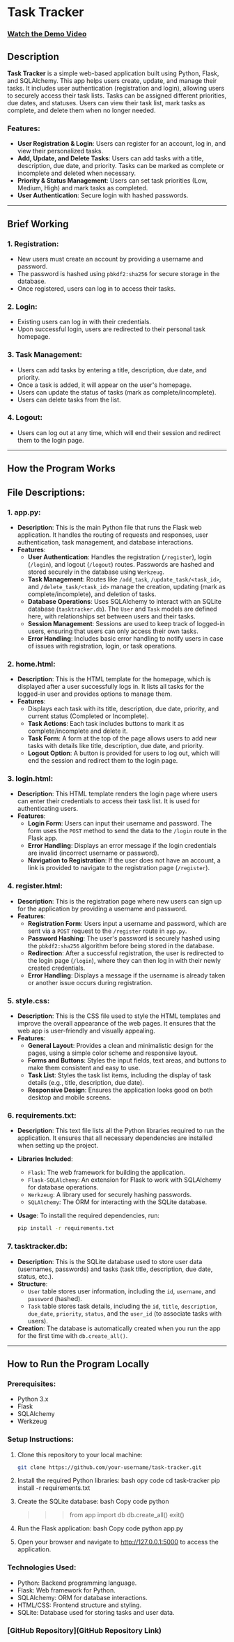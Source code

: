 # Task Tracker

### [Watch the Demo Video](https://youtu.be/tW_FleHEnB0)

## Description

**Task Tracker** is a simple web-based application built using Python, Flask, and SQLAlchemy. This app helps users create, update, and manage their tasks. It includes user authentication (registration and login), allowing users to securely access their task lists. Tasks can be assigned different priorities, due dates, and statuses. Users can view their task list, mark tasks as complete, and delete them when no longer needed.

### Features:
- **User Registration & Login**: Users can register for an account, log in, and view their personalized tasks.
- **Add, Update, and Delete Tasks**: Users can add tasks with a title, description, due date, and priority. Tasks can be marked as complete or incomplete and deleted when necessary.
- **Priority & Status Management**: Users can set task priorities (Low, Medium, High) and mark tasks as completed.
- **User Authentication**: Secure login with hashed passwords.

---

## Brief Working 

### 1. **Registration:**
   - New users must create an account by providing a username and password.
   - The password is hashed using `pbkdf2:sha256` for secure storage in the database.
   - Once registered, users can log in to access their tasks.

### 2. **Login:**
   - Existing users can log in with their credentials.
   - Upon successful login, users are redirected to their personal task homepage.

### 3. **Task Management:**
   - Users can add tasks by entering a title, description, due date, and priority.
   - Once a task is added, it will appear on the user's homepage.
   - Users can update the status of tasks (mark as complete/incomplete).
   - Users can delete tasks from the list.

### 4. **Logout:**
   - Users can log out at any time, which will end their session and redirect them to the login page.

---

## How the Program Works
## File Descriptions:

### 1. **app.py**:
   - **Description**: This is the main Python file that runs the Flask web application. It handles the routing of requests and responses, user authentication, task management, and database interactions.
   - **Features**:
     - **User Authentication**: Handles the registration (`/register`), login (`/login`), and logout (`/logout`) routes. Passwords are hashed and stored securely in the database using `Werkzeug`.
     - **Task Management**: Routes like `/add_task`, `/update_task/<task_id>`, and `/delete_task/<task_id>` manage the creation, updating (mark as complete/incomplete), and deletion of tasks.
     - **Database Operations**: Uses SQLAlchemy to interact with an SQLite database (`tasktracker.db`). The `User` and `Task` models are defined here, with relationships set between users and their tasks.
     - **Session Management**: Sessions are used to keep track of logged-in users, ensuring that users can only access their own tasks.
     - **Error Handling**: Includes basic error handling to notify users in case of issues with registration, login, or task operations.

### 2. **home.html**:
   - **Description**: This is the HTML template for the homepage, which is displayed after a user successfully logs in. It lists all tasks for the logged-in user and provides options to manage them.
   - **Features**:
     - Displays each task with its title, description, due date, priority, and current status (Completed or Incomplete).
     - **Task Actions**: Each task includes buttons to mark it as complete/incomplete and delete it.
     - **Task Form**: A form at the top of the page allows users to add new tasks with details like title, description, due date, and priority.
     - **Logout Option**: A button is provided for users to log out, which will end the session and redirect them to the login page.

### 3. **login.html**:
   - **Description**: This HTML template renders the login page where users can enter their credentials to access their task list. It is used for authenticating users.
   - **Features**:
     - **Login Form**: Users can input their username and password. The form uses the `POST` method to send the data to the `/login` route in the Flask app.
     - **Error Handling**: Displays an error message if the login credentials are invalid (incorrect username or password).
     - **Navigation to Registration**: If the user does not have an account, a link is provided to navigate to the registration page (`/register`).

### 4. **register.html**:
   - **Description**: This is the registration page where new users can sign up for the application by providing a username and password.
   - **Features**:
     - **Registration Form**: Users input a username and password, which are sent via a `POST` request to the `/register` route in `app.py`.
     - **Password Hashing**: The user's password is securely hashed using the `pbkdf2:sha256` algorithm before being stored in the database.
     - **Redirection**: After a successful registration, the user is redirected to the login page (`/login`), where they can then log in with their newly created credentials.
     - **Error Handling**: Displays a message if the username is already taken or another issue occurs during registration.

### 5. **style.css**:
   - **Description**: This is the CSS file used to style the HTML templates and improve the overall appearance of the web pages. It ensures that the web app is user-friendly and visually appealing.
   - **Features**:
     - **General Layout**: Provides a clean and minimalistic design for the pages, using a simple color scheme and responsive layout.
     - **Forms and Buttons**: Styles the input fields, text areas, and buttons to make them consistent and easy to use.
     - **Task List**: Styles the task list items, including the display of task details (e.g., title, description, due date).
     - **Responsive Design**: Ensures the application looks good on both desktop and mobile screens.

### 6. **requirements.txt**:
   - **Description**: This text file lists all the Python libraries required to run the application. It ensures that all necessary dependencies are installed when setting up the project.
   - **Libraries Included**:
     - `Flask`: The web framework for building the application.
     - `Flask-SQLAlchemy`: An extension for Flask to work with SQLAlchemy for database operations.
     - `Werkzeug`: A library used for securely hashing passwords.
     - `SQLAlchemy`: The ORM for interacting with the SQLite database.
   
   - **Usage**: To install the required dependencies, run:
     ```bash
     pip install -r requirements.txt
     ```

### 7. **tasktracker.db**:
   - **Description**: This is the SQLite database used to store user data (usernames, passwords) and tasks (task title, description, due date, status, etc.).
   - **Structure**: 
     - `User` table stores user information, including the `id`, `username`, and `password` (hashed).
     - `Task` table stores task details, including the `id`, `title`, `description`, `due_date`, `priority`, `status`, and the `user_id` (to associate tasks with users).
   - **Creation**: The database is automatically created when you run the app for the first time with `db.create_all()`.

---

## How to Run the Program Locally

### Prerequisites:
- Python 3.x
- Flask
- SQLAlchemy
- Werkzeug

### Setup Instructions:
1. Clone this repository to your local machine:
   ```bash
   git clone https://github.com/your-username/task-tracker.git

2. Install the required Python libraries:
    bash
    opy code
    cd task-tracker
    pip install -r requirements.txt

3. Create the SQLite database:
    bash
    Copy code
    python
    >>> from app import db
    >>> db.create_all()
    >>> exit()

4. Run the Flask application:
    bash
    Copy code
    python app.py

5. Open your browser and navigate to http://127.0.0.1:5000 to access the application.

### Technologies Used:
- Python: Backend programming language.
- Flask: Web framework for Python.
- SQLAlchemy: ORM for database interactions.
- HTML/CSS: Frontend structure and styling.
- SQLite: Database used for storing tasks and user data.

### [GitHub Repository](GitHub Repository Link)
    
